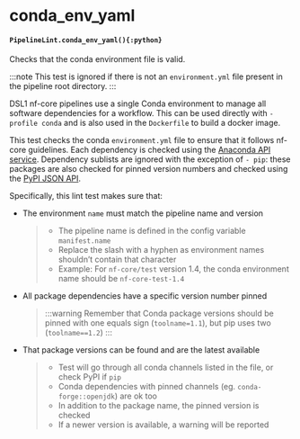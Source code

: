 # conda_env_yaml

#### `PipelineLint.conda_env_yaml(){:python}`

Checks that the conda environment file is valid.

:::note
This test is ignored if there is not an `environment.yml`
file present in the pipeline root directory.
:::

DSL1 nf-core pipelines use a single Conda environment to manage all software
dependencies for a workflow. This can be used directly with `-profile conda`
and is also used in the `Dockerfile` to build a docker image.

This test checks the conda `environment.yml` file to ensure that it follows nf-core guidelines.
Each dependency is checked using the [Anaconda API service](https://api.anaconda.org/docs).
Dependency sublists are ignored with the exception of `- pip`: these packages are also checked
for pinned version numbers and checked using the [PyPI JSON API](https://wiki.python.org/moin/PyPIJSON).

Specifically, this lint test makes sure that:

- The environment `name` must match the pipeline name and version
  > - The pipeline name is defined in the config variable `manifest.name`
  > - Replace the slash with a hyphen as environment names shouldn’t contain that character
  > - Example: For `nf-core/test` version 1.4, the conda environment name should be `nf-core-test-1.4`
- All package dependencies have a specific version number pinned
  > :::warning
  > Remember that Conda package versions should be pinned with one equals sign (`toolname=1.1`),
  > but pip uses two (`toolname==1.2`)
  > :::
- That package versions can be found and are the latest available
  > - Test will go through all conda channels listed in the file, or check PyPI if `pip`
  > - Conda dependencies with pinned channels (eg. `conda-forge::openjdk`) are ok too
  > - In addition to the package name, the pinned version is checked
  > - If a newer version is available, a warning will be reported
